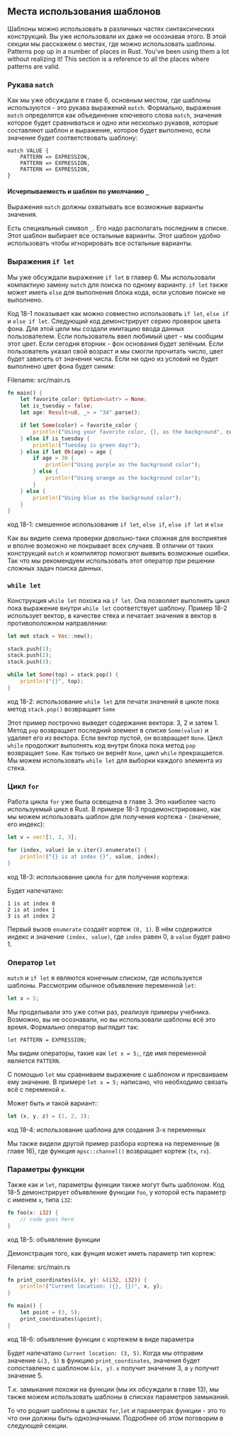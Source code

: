 ## Места использования шаблонов

Шаблоны можно использовать в различных частях синтаксических конструкций. Вы уже
использовали их даже не осознавая этого. В этой секции мы расскажем о местах, где
можно использовать шаблоны.
Patterns pop up in a number of places in Rust. You’ve been using them a lot
without realizing it! This section is a reference to all the places where
patterns are valid.

### Рукава `match`

Как мы уже обсуждали в главе 6, основным местом, где шаблоны используются - это
рукава выражений `match`. Формально, выражения `match` определятся как объединение
ключевого слова `match`, значения которое будет сравниваться и одно или несколько
рукавов, которые составляют шаблон и выражение, которое будет выполнено, если
значение будет соответствовать шаблону:

```text
match VALUE {
    PATTERN => EXPRESSION,
    PATTERN => EXPRESSION,
    PATTERN => EXPRESSION,
}
```

#### Исчерпываемость и шаблон по умолчанию `_`

Выражения `match` должны охватывать все возможные варианты значения.

Есть специальный символ `_`. Его надо располагать последним в списке. Этот шаблон
выбирает все остальные варианты. Этот шаблон удобно использовать чтобы игнорировать
все остальные варианты.

### Выражения `if let`

Мы уже обсуждали выражение `if let` в главер 6. Мы использовали компактную замену
`match` для поиска по одному варианту. `if let` также может иметь `else` для
выполнения блока кода, если условие поиске не выполнено.

Код 18-1 показывает как можно совместно использовать `if let`, `else if` и
`else if let`. Следующий код демонстрирует серию проверок цвета фона. Для этой
цели мы создали имитацию ввода данных пользователем. Если пользователь ввел любимый
цвет - мы сообщим этот цвет. Если сегодня вторник - фон основания будет зелёным.
Если пользователь указал свой возраст и мы смогли прочитать число, цвет будет
зависеть от значения числа. Если ни одно из условий не будет выполнено цвет фона
будет синим:

<span class="filename">Filename: src/main.rs</span>

```rust
fn main() {
    let favorite_color: Option<&str> = None;
    let is_tuesday = false;
    let age: Result<u8, _> = "34".parse();

    if let Some(color) = favorite_color {
        println!("Using your favorite color, {}, as the background", color);
    } else if is_tuesday {
        println!("Tuesday is green day!");
    } else if let Ok(age) = age {
        if age > 30 {
            println!("Using purple as the background color");
        } else {
            println!("Using orange as the background color");
        }
    } else {
        println!("Using blue as the background color");
    }
}
```

<span class="caption">код 18-1: смешенное использование `if let`, `else if`,
`else if let` и `else`</span>

Как вы видите схема проверки довольно-таки сложная для восприятия и вполне возможно
не покрывает всех случаев. В отличии от таких конструкций `match` и компилятор
помогают выявить возможные ошибки. Так что мы рекомендуем использовать этот
оператор при решении сложных задач поиска данных.

### `while let`

Конструкция `while let` похожа на `if let`. Она позволяет выполнять цикл пока
выражение внутри `while let` соответствует шаблону. Пример 18-2 использует вектор,
в качестве стека и печатает значения в вектор в противоположном направлении:

```rust
let mut stack = Vec::new();

stack.push(1);
stack.push(2);
stack.push(3);

while let Some(top) = stack.pop() {
    println!("{}", top);
}
```

<span class="caption">код 18-2: использование `while let` для печати значений в цикле
пока метод `stack.pop()` возвращает `Some`</span>

Этот пример построчно выведет содержание вектора: 3, 2 и затем 1. Метод `pop` возвращает
последний элемент в списке `Some(value)` и удаляет его из вектора. Если вектор
пустой, он возвращает `None`. Цикл `while` продолжит выполнять код внутри блока
пока метод `pop` возвращает `Some`. Как только он вернёт `None`, цикл `while`
прекращается. Мы можем использовать `while let` для выборки каждого элемента из
стека.

### Цикл `for`

Работа цикла `for` уже была освещена в главе 3. Это наиболее часто используемый цикл
в Rust. В примере 18-3 продемонстрировано, как мы можем использовать шаблон для
получения кортежа - (значение, его индекс):

```rust
let v = vec![1, 2, 3];

for (index, value) in v.iter().enumerate() {
    println!("{} is at index {}", value, index);
}
```

<span class="caption">код 18-3: использование цикла `for` для получения кортежа:</span>

Будет напечатано:

```text
1 is at index 0
2 is at index 1
3 is at index 2
```

Первый вызов `enumerate` создаёт кортеж `(0, 1)`. В нём содержится индекс и значение
 `(index, value)`, где `index` равен 0, а `value` будет равно 1.

### Оператор `let`

`match` и `if let` я являются конечным списком, где используется шаблоны. Рассмотрим
обычное объявление переменной `let`:

```rust
let x = 5;
```

Мы проделывали это уже сотни раз, реализуя примеры учебника. Возможно, вы не
осознавали, но вы использовали шаблоны всё это время. Формально оператор выглядит
так:

```text
let PATTERN = EXPRESSION;
```

Мы видим операторы, такие как `let x = 5;`, где имя переменной является `PATTERN`.

С помощью `let` мы сравниваем выражение с шаблоном и присваиваем ему значение.
В примере `let x = 5;` написано, что необходимо связать всё с переменой `x`.

Может быть и такой вариант::

```rust
let (x, y, z) = (1, 2, 3);
```

<span class="caption">код 18-4: использование шаблона для создания 3-х переменных</span>

Мы также видели другой пример разбора кортежа на переменные (в главе 16), где
функция `mpsc::channel()` возвращает кортеж (`tx`, `rx`).

### Параметры функции

Также как и `let`, параметры функции также могут быть шаблоном. Код 18-5
демонстрирует объявление функции `foo`, у которой есть параметр с именем `x`,
типа `i32`:

```rust
fn foo(x: i32) {
    // code goes here
}
```

<span class="caption">код 18-5: объявление функции</span>

Демонстрация того, как фунция может иметь параметр тип кортеж:

<span class="filename">Filename: src/main.rs</span>

```rust
fn print_coordinates(&(x, y): &(i32, i32)) {
    println!("Current location: ({}, {})", x, y);
}

fn main() {
    let point = (3, 5);
    print_coordinates(&point);
}
```

<span class="caption">код 18-6: объявление функции с кортежем в виде параметра</span>

Будет напечатано `Current location: (3, 5)`. Когда мы отправим значение `&(3, 5)`
в функцию `print_coordinates`, значения будет сопоставлено с шаблоном `&(x, y)`.
`x` получит значение 3, а `y` получит значение 5.

Т.к. замыкания похожи на функции (мы их обсуждали в главе 13), мы также можем
использовать шаблоны в списках параметров замыканий.

То что роднит шаблоны в циклах `for`,`let` и параметрах функции - это то что они
должны быть однозначными. Подробнее об этом поговорим в следующей секции.
